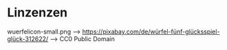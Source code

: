 # Linzenzen
wuerfelicon-small.png --> https://pixabay.com/de/würfel-fünf-glücksspiel-glück-312622/ --> CC0 Public Domain
